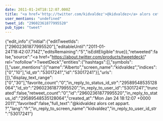 ```yaml
---
date: 2011-01-24T18:12:07.000Z
title: "<a href='http://twitter.com/kidvaldez'>@kidvaldez</a> alors cet appart. ?″"
user_mentions: "undefined"
tweet_id: "29602361877995520"
pub_type: "tweet"
---
```

{"edit_info":{"initial":{"editTweetIds":["29602361877995520"],"editableUntil":"2011-01-24T18:42:07.714Z","editsRemaining":"5","isEditEligible":true}},"retweeted":false,"source":"<a href=\"https://about.twitter.com/products/tweetdeck\" rel=\"nofollow\">TweetDeck</a>","entities":{"hashtags":[],"symbols":[],"user_mentions":[{"name":"Alberto","screen_name":"kidvaldez","indices":["0","10"],"id_str":"53017241","id":"53017241"}],"urls":[]},"display_text_range":["0","30"],"favorite_count":"0","in_reply_to_status_id_str":"29589548535128064","id_str":"29602361877995520","in_reply_to_user_id":"53017241","truncated":false,"retweet_count":"0","id":"29602361877995520","in_reply_to_status_id":"29589548535128064","created_at":"Mon Jan 24 18:12:07 +0000 2011","favorited":false,"full_text":"@kidvaldez alors cet appart. ?","lang":"fr","in_reply_to_screen_name":"kidvaldez","in_reply_to_user_id_str":"53017241"}

